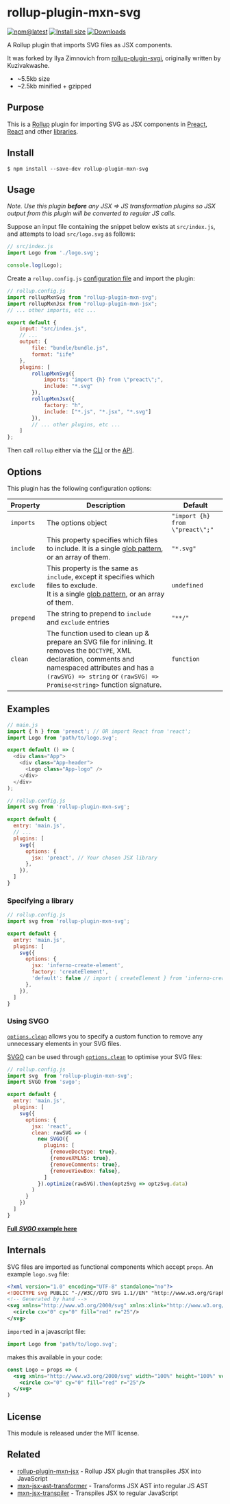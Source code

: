 # rollup-plugin-mxn-svg

[![npm@latest](https://badgen.net/npm/v/rollup-plugin-mxn-svg)](https://www.npmjs.com/package/rollup-plugin-mxn-svg)
[![Install size](https://packagephobia.now.sh/badge?p=rollup-plugin-mxn-svg)](https://packagephobia.now.sh/result?p=rollup-plugin-mxn-svg)
[![Downloads](https://img.shields.io/npm/dm/rollup-plugin-mxn-svg.svg)](https://npmjs.com/rollup-plugin-mxn-svg)

A Rollup plugin that imports SVG files as JSX components.

It was forked by Ilya Zimnovich from [rollup-plugin-svgi](https://github.com/kuzivany/rollup-plugin-svgi), originally written by Kuzivakwashe.

- ~5.5kb size
- ~2.5kb minified + gzipped

## Purpose

This is a <a href="http://rollupjs.org/" target="_blank">Rollup</a> plugin for importing SVG as JSX components in <a href="http://preactjs.com/" target="_blank">Preact</a>, <a href="https://reactjs.org/" target="_blank">React</a> and other [libraries](#examples).
<!-- inlining SVG elements as components -->

## Install

```
$ npm install --save-dev rollup-plugin-mxn-svg
```

## Usage

_Note. Use this plugin **before** any JSX ⇒ JS transformation plugins so JSX output from this plugin will be converted to regular JS calls._

Suppose an input file containing the snippet below exists at `src/index.js`, and attempts to load `src/logo.svg` as follows:

```js
// src/index.js
import Logo from './logo.svg';

console.log(Logo);
```

Create a `rollup.config.js` [configuration file](https://www.rollupjs.org/guide/en/#configuration-files) and import the plugin:

```js
// rollup.config.js
import rollupMxnSvg from "rollup-plugin-mxn-svg";
import rollupMxnJsx from "rollup-plugin-mxn-jsx";
// ... other imports, etc ...

export default {
	input: "src/index.js",
	// ...
	output: {
		file: "bundle/bundle.js",
		format: "iife"
	},
	plugins: [
		rollupMxnSvg({
			imports: "import {h} from \"preact\";",
			include: "*.svg"
		}),
		rollupMxnJsx({
			factory: "h",
			include: ["*.js", "*.jsx", "*.svg"]
		}),
		// ... other plugins, etc ...
	]
};
```

Then call `rollup` either via the [CLI](https://www.rollupjs.org/guide/en/#command-line-reference) or the [API](https://www.rollupjs.org/guide/en/#javascript-api).

## Options

This plugin has the following configuration options:

| Property    | Description    | Default    |
|-------------|----------------|------------|
| `imports`   | The options object | `"import {h} from \"preact\";"` |
| `include`   | This property specifies which files to include. It is a single [glob pattern](https://en.wikipedia.org/wiki/Glob_(programming)), or an array of them. | `"*.svg"` |
| `exclude`   | This property is the same as `include`, except it specifies which files to exclude.<br/>It is a single [glob pattern](https://en.wikipedia.org/wiki/Glob_(programming)), or an array of them. | `undefined` |
| `prepend`   | The string to prepend to `include` and `exclude` entries | `"**/"` |
| `clean`     | The function used to clean up & prepare an SVG file for inlining. It removes the `DOCTYPE`, XML declaration, comments and namespaced attributes and has a `(rawSVG) => string` or `(rawSVG) => Promise<string>` function signature. | `function` |


## Examples

```javascript
// main.js
import { h } from 'preact'; // OR import React from 'react';
import Logo from 'path/to/logo.svg';

export default () => (
  <div class="App">
    <div class="App-header">
      <Logo class="App-logo" />
    </div>
  </div>
);
```

```javascript
// rollup.config.js
import svg from 'rollup-plugin-mxn-svg';

export default {
  entry: 'main.js',
  // ...
  plugins: [
    svg({
      options: {
        jsx: 'preact', // Your chosen JSX library
      },
    }),
  ]
}
```

### Specifying a library

```javascript
// rollup.config.js
import svg from 'rollup-plugin-mxn-svg';

export default {
  entry: 'main.js',
  plugins: [
    svg({
      options: {
        jsx: 'inferno-create-element',
        factory: 'createElement',
        'default': false // import { createElement } from 'inferno-create-element';
      },
    }),
  ]
}
```

### Using SVGO

[`options.clean`](#clean) allows you to specify a custom function to remove any unnecessary elements in your SVG files.

<a href="https://github.com/svg/svgo" target="_blank">SVGO</a> can be used through [`options.clean`](#clean) to optimise your SVG files:

```js
// rollup.config.js
import svg  from 'rollup-plugin-mxn-svg';
import SVGO from 'svgo';

export default {
  entry: 'main.js',
  plugins: [
    svg({
      options: {
        jsx: 'react',
        clean: rawSVG => (
          new SVGO({
            plugins: [
              {removeDoctype: true},
              {removeXMLNS: true},
              {removeComments: true},
              {removeViewBox: false},
            ]
          }).optimize(rawSVG).then(optzSvg => optzSvg.data)
        )
      }
    })
  ]
}
```

**[Full _SVGO_ example here](https://github.com/kuzivany/simple-rollup-starters/tree/master/react)**

## Internals

SVG files are imported as functional components which accept `props`.
An example `logo.svg` file:

```xml
<?xml version="1.0" encoding="UTF-8" standalone="no"?>
<!DOCTYPE svg PUBLIC "-//W3C//DTD SVG 1.1//EN" "http://www.w3.org/Graphics/SVG/1.1/DTD/svg11.dtd">
<!-- Generated by hand -->
<svg xmlns="http://www.w3.org/2000/svg" xmlns:xlink="http://www.w3.org/1999/xlink" width="100%" height="100%" version="1.1" viewBox="-50 -50 100 100">
  <circle cx="0" cy="0" fill="red" r="25"/>
</svg>
```

`import`ed in a javascript file:

```jsx
import Logo from 'path/to/logo.svg';
```

makes this available in your code:

```jsx
const Logo = props => (
  <svg xmlns="http://www.w3.org/2000/svg" width="100%" height="100%" version="1.1" viewBox="-50 -50 100 100" {...props}>
    <circle cx="0" cy="0" fill="red" r="25"/>
  </svg>
)
```

## License

This module is released under the MIT license.

## Related

- [rollup-plugin-mxn-jsx](https://github.com/ZimNovich/rollup-plugin-mxn-jsx) - Rollup JSX plugin that transpiles JSX into JavaScript
- [mxn-jsx-ast-transformer](https://github.com/ZimNovich/mxn-jsx-ast-transformer) - Transforms JSX AST into regular JS AST
- [mxn-jsx-transpiler](https://github.com/ZimNovich/mxn-jsx-transpiler) - Transpiles JSX to regular JavaScript
